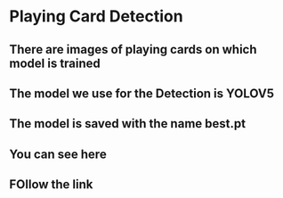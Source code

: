 # Playing Card Detection
## There are images of playing cards on which model is trained
## The model we use for the Detection is YOLOV5
## The model is saved with the name best.pt
## You can see here
## FOllow the link
